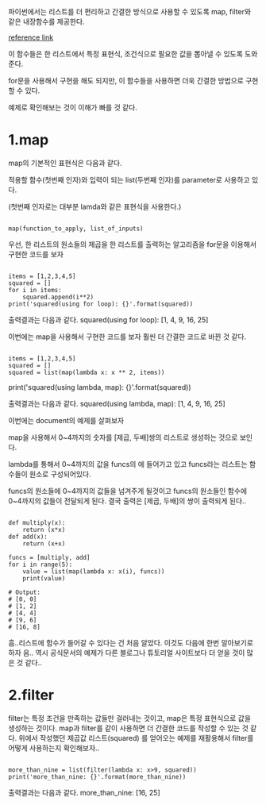 파이썬에서는 리스트를 더 편리하고 간결한 방식으로 사용할 수 있도록 map, filter와 같은 내장함수를 제공한다.

[reference link](http://book.pythontips.com/en/latest/map_filter.html)



이 함수들은 한 리스트에서 특정 표현식, 조건식으로 필요한 값을 뽑아낼 수 있도록 도와준다.

for문을 사용해서 구현을 해도 되지만, 이 함수들을 사용하면 더욱 간결한 방법으로 구현할 수 있다.

예제로 확인해보는 것이 이해가 빠를 것 같다.



1.map
===========

map의 기본적인 표현식은 다음과 같다.

적용할 함수(첫번째 인자)와 입력이 되는 list(두번째 인자)를 parameter로 사용하고 있다.

(첫번째 인자로는 대부분 lamda와 같은 표현식을 사용한다.)

<pre><code>
map(function_to_apply, list_of_inputs)
</code></pre>

우선, 한 리스트의 원소들의 제곱을 한 리스트를 출력하는 알고리즘을 for문을 이용해서 구현한 코드를 보자


<pre><code>
items = [1,2,3,4,5]
squared = []
for i in items:
    squared.append(i**2)
print('squared(using for loop): {}'.format(squared))
</code></pre>


출력결과는 다음과 같다.
squared(using for loop): [1, 4, 9, 16, 25]


이번에는 map을 사용해서 구현한 코드를 보자
훨씬 더 간결한 코드로 바뀐 것 같다.


<pre><code>
items = [1,2,3,4,5]
squared = []
squared = list(map(lambda x: x ** 2, items))
</code></pre>
print('squared(using lambda, map): {}'.format(squared))

출력결과는 다음과 같다.
squared(using lambda, map): [1, 4, 9, 16, 25]


이번에는 document의 예제를 살펴보자

map을 사용해서 0~4까지의 숫자를 [제곱, 두배]쌍의 리스트로 생성하는 것으로 보인다.


lambda를 통해서 0~4까지의 값을 funcs의 에 들어가고 있고
funcs라는 리스트는 함수들이 원소로 구성되어있다.

funcs의 원소들에 0~4까지의 값들을 넘겨주게 될것이고
funcs의 원소들인 함수에 0~4까지의 값들이 전달되게 된다.
결국 출력은 [제곱, 두배]의 쌍이 출력되게 된다..
<pre><code>
def multiply(x):
    return (x*x)
def add(x):
    return (x+x)
 
funcs = [multiply, add]
for i in range(5):
    value = list(map(lambda x: x(i), funcs))
    print(value)
 
# Output:
# [0, 0]
# [1, 2]
# [4, 4]
# [9, 6]
# [16, 8]
</code></pre>

흠..리스트에 함수가 들어갈 수 있다는 건 처음 알았다.
이것도 다음에 한번 알아보기로 하자
음.. 역시 공식문서의 예제가 다른 블로그나 튜토리얼 사이트보다 더 얻을 것이 많은 것 같다..


2.filter
==========
filter는 특정 조건을 만족하는 값들만 걸러내는 것이고, map은 특정 표현식으로 값을 생성하는 것이다.
map과 filter를 같이 사용하면 더 간결한 코드를 작성할 수 있는 것 같다.
위에서 작성했던 제곱값 리스트(squared) 를 얻어오는 예제를 재활용해서 filter를 어떻게 사용하는지 확인해보자..

<pre><code>
more_than_nine = list(filter(lambda x: x>9, squared))
print('more_than_nine: {}'.format(more_than_nine))
</code></pre>

출력결과는 다음과 같다.
more_than_nine: [16, 25]

